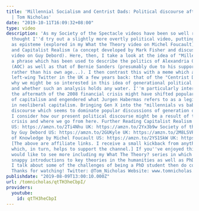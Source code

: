 ```yaml
---
title: 'Millennial Socialism and Centrist Dads: Political discourse after neoliberalism
  | Tom Nicholas'
date: "2019-10-11T16:09:32+08:00"
type: video
description: 'As my Society of the Spectacle videos have been so well received, I
  thought I''d try out a slightly more overtly political video, putting ideas such
  as episteme (explored in my What the Theory video on Michel Foucault), Spectacle
  and Capitalist Realism (a concept developed by Mark Fisher and discussed in my second
  video on Guy Debord). Here, then, I take a look at the idea of "Millennial Socialism",
  a phrase which has been used to describe the politics of Alexandria Ocasio-Cortez
  (AOC) as well as that of Bernie Sanders (presumably due to his support amongst millennials
  rather than his own age...). I then contrast this with a meme which appeared on
  left-wing Twitter in the UK a few years back: that of the "Centrist Dad" to consider
  why we might be so interested in this idea of generational political differences
  and whether such an analysis holds any water. I''m particularly interested in how
  the aftermath of the 2008 financial crisis might have shifted popular perceptions
  of capitalism and engendered what Jurgen Habermas refers to as a legitimation crisis
  in neoliberal capitalism. Bringing Gen X into the "millennials vs baby boomers"
  discourse which seems to dominate popular discussions of generation differences,
  I consider how our present political discourse might be a result of that legitimation
  crisis and where we go from here. Further Reading Capitalist Realism by Mark Fisher
  US: https://amzn.to/2Ti4Nhu UK: https://amzn.to/2Yx3b9w Society of the Spectacle
  by Guy Debord US: https://amzn.to/2GUKyle UK: https://amzn.to/2M8LSVP Archaeology
  of Knowledge by Michel Foucault US: https://amzn.to/2YS1SkW UK: https://amzn.to/33mjyVg
  [The above are affiliate links. I receive a small kickback from anything you buy
  which, in turn, helps to support the channel.] If you''ve enjoyed this video and
  would like to see more including my What The Theory? series in which I provide some
  snappy introductions to key theories in the humanities as well as PhD vlogs in which
  I talk about some of the challenges of being a PhD student then do consider subscribing.
  Thanks for watching! Twitter: @Tom_Nicholas Website: www.tomnicholas.com'
publishdate: "2019-08-09T13:00:10.000Z"
url: /tomnicholas/qtTH3heCbpI/
providers:
  youtube:
    id: qtTH3heCbpI
---
```

